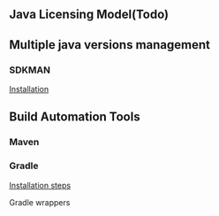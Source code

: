 ## Java Licensing Model(Todo) 
## Multiple java versions management

### SDKMAN

[Installation](https://sdkman.io/install)

## Build Automation Tools

### Maven


### Gradle 
[Installation steps](https://gradle.org/install/)

Gradle wrappers

